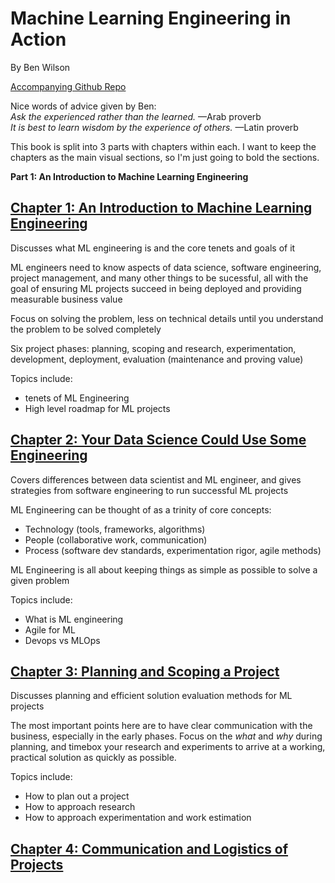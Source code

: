 # Machine Learning Engineering in Action

By Ben Wilson

[Accompanying Github Repo](https://github.com/BenWilson2/ML-Engineering)

Nice words of advice given by Ben:  
*Ask the experienced rather than the learned.*
—Arab proverb  
*It is best to learn wisdom by the experience of others.*
—Latin proverb

This book is split into 3 parts with chapters within each. I want to keep the chapters as the main visual sections, so I'm just going to bold the sections.

**Part 1: An Introduction to Machine Learning Engineering**  

## [Chapter 1: An Introduction to Machine Learning Engineering](./01_what_is_mle.md)

Discusses what ML engineering is and the core tenets and goals of it

ML engineers need to know aspects of data science, software engineering, project management, and many other things to be sucessful, all with the goal of ensuring ML projects succeed in being deployed and providing measurable business value

Focus on solving the problem, less on technical details until you understand the problem to be solved completely

Six project phases: planning, scoping and research, experimentation, development, deployment, evaluation (maintenance and proving value)

Topics include:

- tenets of ML Engineering
- High level roadmap for ML projects

## [Chapter 2: Your Data Science Could Use Some Engineering](./02_data_science_eng.md)

Covers differences between data scientist and ML engineer, and gives strategies from software engineering to run successful ML projects

ML Engineering can be thought of as a trinity of core concepts:

- Technology (tools, frameworks, algorithms)
- People (collaborative work, communication)
- Process (software dev standards, experimentation rigor, agile methods)

ML Engineering is all about keeping things as simple as possible to solve a given problem

Topics include:

- What is ML engineering
- Agile for ML
- Devops vs MLOps

## [Chapter 3: Planning and Scoping a Project](./03_planning_project.md)

Discusses planning and efficient solution evaluation methods for ML projects

The most important points here are to have clear communication with the business, especially in the early phases. Focus on the *what* and *why* during planning, and timebox your research and experiments to arrive at a working, practical solution as quickly as possible.

Topics include:

- How to plan out a project
- How to approach research
- How to approach experimentation and work estimation

## [Chapter 4: Communication and Logistics of Projects](./04_comms_logistics.md)
